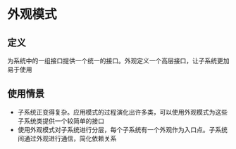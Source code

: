# 外观模式

## 定义

为系统中的一组接口提供一个统一的接口。外观定义一个高层接口，让子系统更加易于使用

## 使用情景

* 子系统正变得复杂。应用模式的过程演化出许多类，可以使用外观模式为这些子系统类提供一个较简单的接口
* 使用外观模式对子系统进行分层，每个子系统有一个外观作为入口点。子系统间通过外观进行通信，简化依赖关系
